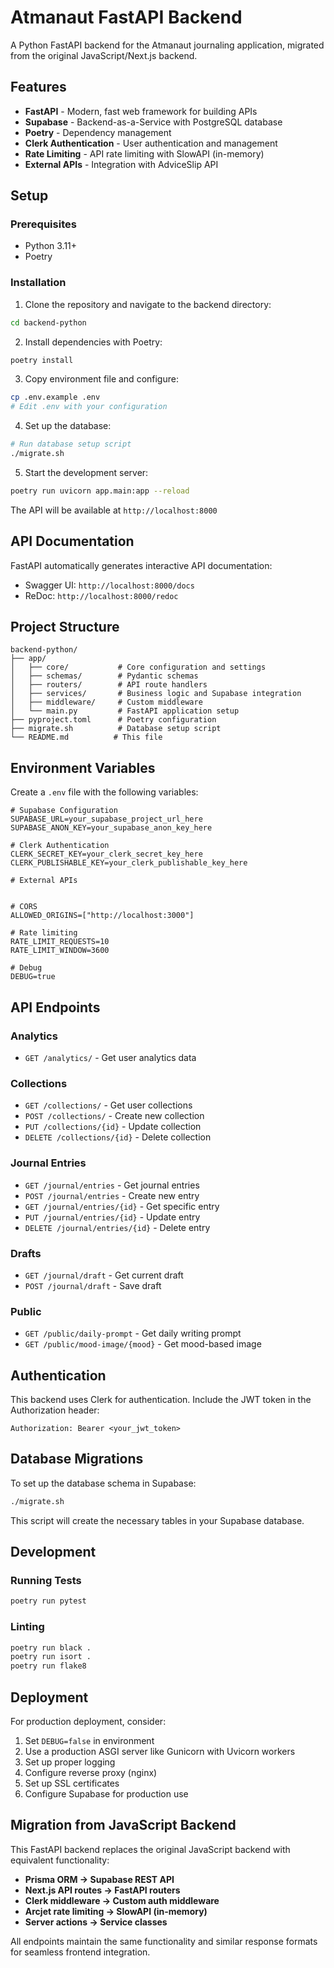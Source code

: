 # Atmanaut FastAPI Backend

A Python FastAPI backend for the Atmanaut journaling application, migrated from the original JavaScript/Next.js backend.

## Features

- **FastAPI** - Modern, fast web framework for building APIs
- **Supabase** - Backend-as-a-Service with PostgreSQL database
- **Poetry** - Dependency management
- **Clerk Authentication** - User authentication and management
- **Rate Limiting** - API rate limiting with SlowAPI (in-memory)
- **External APIs** - Integration with AdviceSlip API

## Setup

### Prerequisites

- Python 3.11+
- Poetry

### Installation

1. Clone the repository and navigate to the backend directory:

```bash
cd backend-python
```

2. Install dependencies with Poetry:

```bash
poetry install
```

3. Copy environment file and configure:

```bash
cp .env.example .env
# Edit .env with your configuration
```

4. Set up the database:

```bash
# Run database setup script
./migrate.sh
```

5. Start the development server:

```bash
poetry run uvicorn app.main:app --reload
```

The API will be available at `http://localhost:8000`

## API Documentation

FastAPI automatically generates interactive API documentation:

- Swagger UI: `http://localhost:8000/docs`
- ReDoc: `http://localhost:8000/redoc`

## Project Structure

```
backend-python/
├── app/
│   ├── core/           # Core configuration and settings
│   ├── schemas/        # Pydantic schemas
│   ├── routers/        # API route handlers
│   ├── services/       # Business logic and Supabase integration
│   ├── middleware/     # Custom middleware
│   └── main.py         # FastAPI application setup
├── pyproject.toml      # Poetry configuration
├── migrate.sh          # Database setup script
└── README.md          # This file
```

## Environment Variables

Create a `.env` file with the following variables:

```env
# Supabase Configuration
SUPABASE_URL=your_supabase_project_url_here
SUPABASE_ANON_KEY=your_supabase_anon_key_here

# Clerk Authentication
CLERK_SECRET_KEY=your_clerk_secret_key_here
CLERK_PUBLISHABLE_KEY=your_clerk_publishable_key_here

# External APIs


# CORS
ALLOWED_ORIGINS=["http://localhost:3000"]

# Rate limiting
RATE_LIMIT_REQUESTS=10
RATE_LIMIT_WINDOW=3600

# Debug
DEBUG=true
```

## API Endpoints

### Analytics

- `GET /analytics/` - Get user analytics data

### Collections

- `GET /collections/` - Get user collections
- `POST /collections/` - Create new collection
- `PUT /collections/{id}` - Update collection
- `DELETE /collections/{id}` - Delete collection

### Journal Entries

- `GET /journal/entries` - Get journal entries
- `POST /journal/entries` - Create new entry
- `GET /journal/entries/{id}` - Get specific entry
- `PUT /journal/entries/{id}` - Update entry
- `DELETE /journal/entries/{id}` - Delete entry

### Drafts

- `GET /journal/draft` - Get current draft
- `POST /journal/draft` - Save draft

### Public

- `GET /public/daily-prompt` - Get daily writing prompt
- `GET /public/mood-image/{mood}` - Get mood-based image

## Authentication

This backend uses Clerk for authentication. Include the JWT token in the Authorization header:

```
Authorization: Bearer <your_jwt_token>
```

## Database Migrations

To set up the database schema in Supabase:

```bash
./migrate.sh
```

This script will create the necessary tables in your Supabase database.

## Development

### Running Tests

```bash
poetry run pytest
```

### Linting

```bash
poetry run black .
poetry run isort .
poetry run flake8
```

## Deployment

For production deployment, consider:

1. Set `DEBUG=false` in environment
2. Use a production ASGI server like Gunicorn with Uvicorn workers
3. Set up proper logging
4. Configure reverse proxy (nginx)
5. Set up SSL certificates
6. Configure Supabase for production use

## Migration from JavaScript Backend

This FastAPI backend replaces the original JavaScript backend with equivalent functionality:

- **Prisma ORM → Supabase REST API**
- **Next.js API routes → FastAPI routers**
- **Clerk middleware → Custom auth middleware**
- **Arcjet rate limiting → SlowAPI (in-memory)**
- **Server actions → Service classes**

All endpoints maintain the same functionality and similar response formats for seamless frontend integration.
